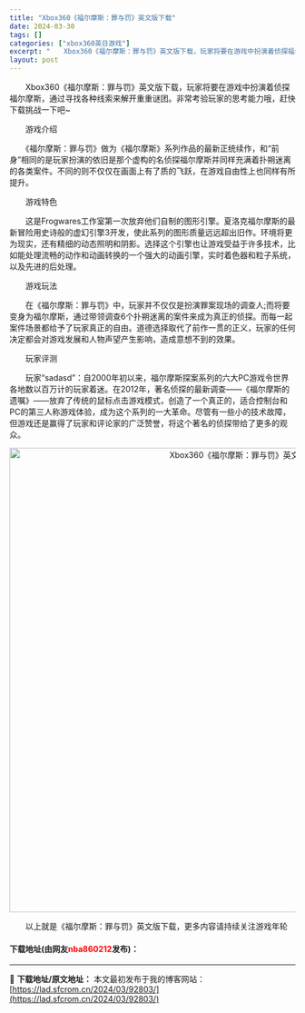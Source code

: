 ```yaml
---
title: "Xbox360《福尔摩斯：罪与罚》英文版下载"
date: 2024-03-30
tags: []
categories: ["xbox360英日游戏"]
excerpt: "　　Xbox360《福尔摩斯：罪与罚》英文版下载，玩家将要在游戏中扮演着侦探福尔摩斯，通过寻找各种线索来解开重重谜团。非常考验玩家的思考能力哦，赶快下载挑战一下吧~ 　　游戏介绍 　　《福尔摩斯：罪与罚》做为《福尔摩斯》系列作品的最新正统续作，和&ldquo;前身&rdquo;相同的是玩家扮演的依旧&hellip;"
layout: post
---
```


 <p>　　Xbox360《福尔摩斯：罪与罚》英文版下载，玩家将要在游戏中扮演着侦探福尔摩斯，通过寻找各种线索来解开重重谜团。非常考验玩家的思考能力哦，赶快下载挑战一下吧~</p> <p>　　游戏介绍</p> <p>　　《福尔摩斯：罪与罚》做为《福尔摩斯》系列作品的最新正统续作，和&ldquo;前身&rdquo;相同的是玩家扮演的依旧是那个虚构的名侦探福尔摩斯并同样充满着扑朔迷离的各类案件。不同的则不仅仅在画面上有了质的飞跃，在游戏自由性上也同样有所提升。</p> <p>　　游戏特色</p> <p>　　这是Frogwares工作室第一次放弃他们自制的图形引擎。夏洛克福尔摩斯的最新冒险用史诗般的虚幻引擎3开发，使此系列的图形质量远远超出旧作。环境将更为现实，还有精细的动态照明和阴影。选择这个引擎也让游戏受益于许多技术，比如能处理流畅的动作和动画转换的一个强大的动画引擎，实时着色器和粒子系统，以及先进的后处理。</p> <p>　　游戏玩法</p> <p>　　在《福尔摩斯：罪与罚》中，玩家并不仅仅是扮演罪案现场的调查人;而将要变身为福尔摩斯，通过带领调查6个扑朔迷离的案件来成为真正的侦探。而每一起案件场景都给予了玩家真正的自由。道德选择取代了前作一贯的正义，玩家的任何决定都会对游戏发展和人物声望产生影响，造成意想不到的效果。</p> <p>　　玩家评测</p> <p>　　玩家&ldquo;sadasd&rdquo;：自2000年初以来，福尔摩斯探案系列的六大PC游戏令世界各地数以百万计的玩家着迷。在2012年，著名侦探的最新调查&mdash;&mdash;《福尔摩斯的遗嘱》&mdash;&mdash;放弃了传统的鼠标点击游戏模式，创造了一个真正的，适合控制台和PC的第三人称游戏体验，成为这个系列的一大革命。尽管有一些小的技术故障，但游戏还是赢得了玩家和评论家的广泛赞誉，将这个著名的侦探带给了更多的观众。</p> <p align="center"><img align="" border="0" src="https://lad.sfcrom.cn/wp-content/uploads/2024/03/20240330_6607d56335de4.webp" width="818" alt="Xbox360《福尔摩斯：罪与罚》英文版下载" /></p> <p>　　以上就是《福尔摩斯：罪与罚》英文版下载，更多内容请持续关注游戏年轮</p> <p><h4>下载地址(由网友<font color="red">nba860212</font>发布)：</h4></p> 

---
📖 **下载地址/原文地址：** 本文最初发布于我的博客网站：[https://lad.sfcrom.cn/2024/03/92803/](https://lad.sfcrom.cn/2024/03/92803/)
